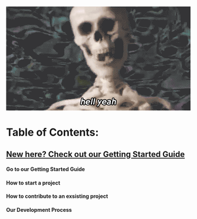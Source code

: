 <!-- TITLE: Welcome to the Wiki -->
<!-- SUBTITLE: A Knowledge base of all things Code for Orlando. -->

![Giphy 26](/uploads/giphy-26.gif "Giphy 26")
# Table of Contents: 




## <a href="https://cfo-wiki.herokuapp.com/getting-started"> New here? Check out our Getting Started Guide</a>

#### Go to our Getting Started Guide
#### How to start a project
#### How to contribute to an exsisting project
#### Our Development Process